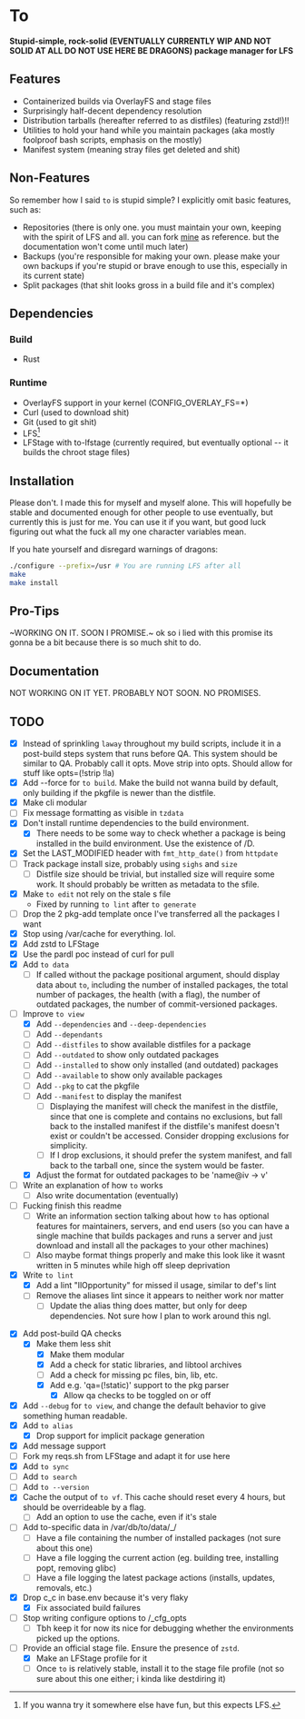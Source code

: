 # To

<!-- TODO: update the below line when I'm comfortable with the state of this
           project -->
**Stupid-simple, rock-solid (EVENTUALLY CURRENTLY WIP AND NOT SOLID AT ALL DO
NOT USE HERE BE DRAGONS) package manager for LFS**

## Features
- Containerized builds via OverlayFS and stage files
- Surprisingly half-decent dependency resolution
- Distribution tarballs (hereafter referred to as distfiles) (featuring zstd!)!!
- Utilities to hold your hand while you maintain packages (aka mostly foolproof
bash scripts, emphasis on the mostly)
- Manifest system (meaning stray files get deleted and shit)

## Non-Features
So remember how I said `to` is stupid simple? I explicitly omit basic features,
such as:
<!-- TODO: update the below bullet point when `to` is not in its current state -->
<!-- TODO: write documentation on repo maintenance and update the below bullet
           point -->
- Repositories (there is only one. you must maintain your own, keeping with the
spirit of LFS and all. you can fork
[mine](https://github.com/Toxikuu/to-pkgs.git) as reference. but the
documentation won't come until much later)
- Backups (you're responsible for making your own. please make your own backups
if you're stupid or brave enough to use this, especially in its current state)
- Split packages (that shit looks gross in a build file and it's complex)

## Dependencies
### Build
- Rust
### Runtime
- OverlayFS support in your kernel (CONFIG_OVERLAY_FS=*)
- Curl (used to download shit)
- Git (used to git shit)
- LFS[^2]
- LFStage with to-lfstage (currently required, but eventually optional -- it
builds the chroot stage files)

<!-- TODO: Verify whether LFS is required cus lowkey idt it is -->
[^2]: If you wanna try it somewhere else have fun, but this expects LFS.

## Installation
Please don't. I made this for myself and myself alone. This will hopefully be
stable and documented enough for other people to use eventually, but currently
this is just for me. You can use it if you want, but good luck figuring out what
the fuck all my one character variables mean.

If you hate yourself and disregard warnings of dragons:
```bash
./configure --prefix=/usr # You are running LFS after all
make
make install
```

## Pro-Tips
~WORKING ON IT. SOON I PROMISE.~ ok so i lied with this promise its gonna be a
bit because there is so much shit to do.

## Documentation
NOT WORKING ON IT YET. PROBABLY NOT SOON. NO PROMISES.

## TODO
- [x] Instead of sprinkling `laway` throughout my build scripts, include it in a
post-build steps system that runs before QA. This system should be similar to
QA. Probably call it opts. Move strip into opts. Should allow for stuff like
opts=(!strip !la)
- [x] Add --force for `to build`. Make the build not wanna build by default,
only building if the pkgfile is newer than the distfile.
- [x] Make cli modular
- [ ] Fix message formatting as visible in `tzdata`
- [x] Don't install runtime dependencies to the build environment.
    - [x] There needs to be some way to check whether a package is being
    installed in the build environment. Use the existence of /D.
- [x] Set the LAST_MODIFIED header with `fmt_http_date()` from `httpdate`
- [ ] Track package install size, probably using `sighs` and `size`
    - [ ] Distfile size should be trivial, but installed size will require some
    work. It should probably be written as metadata to the sfile.
- [x] Make `to edit` not rely on the stale s file
    - Fixed by running `to lint` after `to generate`
- [ ] Drop the 2 pkg-add template once I've transferred all the packages I want
- [x] Stop using /var/cache for everything. lol.
- [x] Add zstd to LFStage
- [x] Use the pardl poc instead of curl for pull
- [x] Add `to data`
    - [ ] If called without the package positional argument, should display data
    about `to`, including the number of installed packages, the total number of
    packages, the health (with a flag), the number of outdated packages, the
    number of commit-versioned packages.
- [ ] Improve `to view`
    - [x] Add `--dependencies` and `--deep-dependencies`
    - [ ] Add `--dependants`
    - [ ] Add `--distfiles` to show available distfiles for a package
    - [ ] Add `--outdated` to show only outdated packages
    - [ ] Add `--installed` to show only installed (and outdated) packages
    - [ ] Add `--available` to show only available packages
    - [ ] Add `--pkg` to cat the pkgfile
    - [ ] Add `--manifest` to display the manifest
        - [ ] Displaying the manifest will check the manifest in the distfile,
        since that one is complete and contains no exclusions, but fall back to
        the installed manifest if the distfile's manifest doesn't exist or
        couldn't be accessed. Consider dropping exclusions for simplicity.
        - [ ] If I drop exclusions, it should prefer the system manifest, and
        fall back to the tarball one, since the system would be faster.
    - [x] Adjust the format for outdated packages to be 'name@iv -> v'
- [ ] Write an explanation of how `to` works
    - [ ] Also write documentation (eventually)
- [ ] Fucking finish this readme
    - [ ] Write an information section talking about how `to` has optional
    features for maintainers, servers, and end users (so you can have a single
    machine that builds packages and runs a server and just download and install
    all the packages to your other machines)
    - [ ] Also maybe format things properly and make this look like it wasnt
    written in 5 minutes while high off sleep deprivation
- [x] Write `to lint`
    - [x] Add a lint "IlOpportunity" for missed il usage, similar to def's lint
    - [ ] Remove the aliases lint since it appears to neither work nor matter
        - [ ] Update the alias thing does matter, but only for deep
        dependencies. Not sure how I plan to work around this ngl.
<!-- TODO: ^ Figure out if these should be checked off, and confirm the alias
             lint is fully gone-->
- [x] Add post-build QA checks
     - [x] Make them less shit
        - [x] Make them modular
        - [x] Add a check for static libraries, and libtool archives
        - [ ] Add a check for missing pc files, bin, lib, etc.
        - [x] Add e.g. 'qa=(!static)' support to the pkg parser
            - [x] Allow qa checks to be toggled on or off
- [x] Add `--debug` for `to view`, and change the default behavior to give
      something human readable.
- [x] Add `to alias`
    - [x] Drop support for implicit package generation
- [x] Add message support
- [ ] Fork my reqs.sh from LFStage and adapt it for use here
- [x] Add `to sync`
- [ ] Add `to search`
- [ ] Add `to --version`
- [x] Cache the output of `to vf`. This cache should reset every 4 hours, but
  should be overrideable by a flag.
    - [ ] Add an option to use the cache, even if it's stale
- [ ] Add to-specific data in /var/db/to/data/_/
    - [ ] Have a file containing the number of installed packages (not sure
    about this one)
    - [ ] Have a file logging the current action (eg. building tree, installing
    popt, removing glibc)
    - [ ] Have a file logging the latest package actions (installs, updates,
    removals, etc.)
- [x] Drop c_c in base.env because it's very flaky
    - [x] Fix associated build failures
- [ ] Stop writing configure options to /_cfg_opts
    - [ ] Tbh keep it for now its nice for debugging whether the environments
    picked up the options.
- [ ] Provide an official stage file. Ensure the presence of `zstd`.
    - [x] Make an LFStage profile for it
    - [ ] Once `to` is relatively stable, install it to the stage file profile
    (not so sure about this one either; i kinda like destdiring it)
